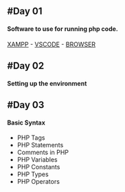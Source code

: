 #Day 01 
-
#### Software to use for running php code.
[XAMPP](https://www.apachefriends.org/) - 
[VSCODE](https://code.visualstudio.com/) - 
[BROWSER](https://www.google.com/intl/en_pk/chrome/)

#Day 02 
-
#### Setting up the environment

#Day 03
-
#### Basic Syntax
- PHP Tags
- PHP Statements
- Comments in PHP
- PHP Variables
- PHP Constants
- PHP Types
- PHP Operators